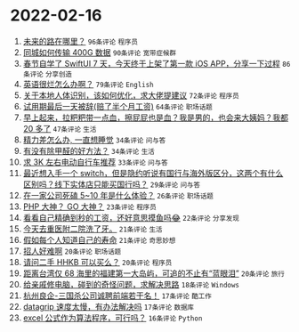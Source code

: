 # 2022-02-16

1. [未来的路在哪里？](https://www.v2ex.com/t/834179) `96条评论` `程序员`
1. [同城如何传输 400G 数据](https://www.v2ex.com/t/834206) `90条评论` `宽带症候群`
1. [春节自学了 SwiftUI 7 天，今天终于上架了第一款 iOS APP，分享一下过程](https://www.v2ex.com/t/834180) `86条评论` `分享创造`
1. [英语很烂怎么办啊？](https://www.v2ex.com/t/834175) `79条评论` `English`
1. [关于本地人体识别，该如何优化，求大佬提建议](https://www.v2ex.com/t/834139) `72条评论` `程序员`
1. [试用期最后一天被辞(赔了半个月工资)](https://www.v2ex.com/t/834126) `64条评论` `职场话题`
1. [早上起来，拉粑粑带一点血，擦屁屁也是血？我是男的，也会来大姨妈？我都 20 多了](https://www.v2ex.com/t/834134) `47条评论` `生活`
1. [精力差怎么办, 一直想睡觉](https://www.v2ex.com/t/834217) `34条评论` `问与答`
1. [有没有除甲醛的好方法？](https://www.v2ex.com/t/834129) `34条评论` `生活`
1. [求 3K 左右电动自行车推荐](https://www.v2ex.com/t/834158) `33条评论` `问与答`
1. [最近想入手一个 switch，但是隐约听说有国行与海外版区分，这两个有什么区别吗？线下实体店只能买国行吗？](https://www.v2ex.com/t/834136) `29条评论` `问与答`
1. [在一家公司死磕 5~10 年是什么体验？](https://www.v2ex.com/t/834137) `26条评论` `职场话题`
1. [PHP 大神？ GO 大神？](https://www.v2ex.com/t/834151) `23条评论` `程序员`
1. [看看自己精确到秒的工资，还好意思摸鱼吗😂](https://www.v2ex.com/t/834257) `22条评论` `分享发现`
1. [今天去重医附二院洗了牙。](https://www.v2ex.com/t/834202) `21条评论` `生活`
1. [假如每个人知道自己的寿命](https://www.v2ex.com/t/834157) `21条评论` `奇思妙想`
1. [招人好难啊](https://www.v2ex.com/t/834279) `20条评论` `职场话题`
1. [请问二手 HHKB 可以买么？](https://www.v2ex.com/t/834214) `20条评论` `程序员`
1. [距离台湾仅 68 海里的福建第一大岛屿，可追的不止有“蓝眼泪”](https://www.v2ex.com/t/834133) `20条评论` `旅行`
1. [给亲戚修电脑，碰到的奇怪问题，求解决思路](https://www.v2ex.com/t/834235) `18条评论` `Windows`
1. [杭州良企-三国杀公司诚聘前端若干名！](https://www.v2ex.com/t/834172) `17条评论` `酷工作`
1. [datagrip 速度太慢，有办法解决吗](https://www.v2ex.com/t/834131) `17条评论` `数据库`
1. [excel 公式作为算法程序，可行吗？](https://www.v2ex.com/t/834309) `16条评论` `Python`
